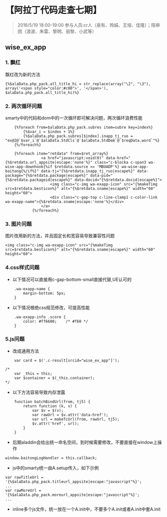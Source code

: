 # 【阿拉丁代码走查七期】

> 2016/5/19 18:00-19:00
> 参与人员:cr人（泉有、玲娟、王培、佳隆）；陪审团（浪波、朱雷、黎明、丽黎、小武等）

## wise_ex_app

### 1. 飘红

飘红改为新的方法

```
{%$alaData.php_pack.all_title_hi = str_replace(array("\2", "\3"), array('<span style="color:#c00">', '</span>'), $alaData.php_pack.all_title_hi)%}
```

### 2. 两次循环问题

smarty中的代码和dom中的一次循环即可解决问题，两次循环浪费性能

```
    {%foreach from=$alaData.php_pack.subres item=subre key=index%}
        {%$var_i = $index + 1%}
        {%$alaData.php_pack.subres[$index].inapp_tj_ruo = "ex@2@`$var_i`@`$alaData.StdCls`@`$alaData.StdDem`@`$reqData.word`"%}
    {%/foreach%}
```
```
    {%foreach item="retdata" from=$ret_array%}
                <a href="javascript:void(0)" data-href="{%$retdata.url_appsite|escape:'none'%}" class="c-blocka c-span3 wa-wise-app-downhook{%if $retdata.source == 'MBUADP'%} wa-wise-app-baitong{%/if%}" data-tj="{%$retdata.inapp_tj_ruo|escape%}" data-package="{%$retdata.package|escape%}" data-pid="{%$retdata.packageid|escape%}" data-docid="{%$retdata.docid|escape%}">
                    <img class="c-img wa-exapp-icon" src="{%makeTimg src=$retdata.besticon%}" alt="{%$retdata.sname|escape%}" width="60" height="60">
                    <div class="c-gap-top c-line-clamp1 c-color-link wa-exapp-name">{%$retdata.sname|escape:'none'%}</div>
                </a>
            {%/foreach%}
```
### 3. 图片问题

图片改用新的方法，并且固定长和宽容易导致兼容性问题

```
<img class="c-img wa-exapp-icon" src="{%makeTimg src=$retdata.besticon%}" alt="{%$retdata.sname|escape%}" width="60" height="60">
```

### 4.css样式问题

- 以下情况可以直接用c-gap-bottom-small直接代替,UE认可的

```
    .wa-exapp-name {
        margin-bottom: 5px;
    }
```

- 以下情况根绝css规范修改，可提高性能

```
    .wa-exapp-info .score {
        color: #ff6600;    /* #f60 */
    }
```

### 5.js问题

- 改成通用方法

```
    var card = $('.c-result[srcid="wise_ex_app"]');

/*
    var _this = this;
    var $container = $(_this.container);
*/
```

- 以下方法容易导致内存泄露

```
    function batchBindUrl(from, tj5) {
        return function (k, v) {
            var $v = $(v);
            var rawUrl = $v.attr('data-href');
            var url = makeTcUrl(from, rawUrl, tj5);
            $v.attr('href', url);
        }
    }
```

- 后期aladdin会给出统一命名空间，到时候需要修改，不要直接在window上操作

```
window.baitongLogHandler = this.callback;
```
- js中的smarty统一由A.setup传入，如下示例

```
var rawTitleUrl = '{%$alaData.php_pack.titleurl_appsite|escape:"javascript"%}';
...
var rawMoreUrl = '{%$alaData.php_pack.moreurl_appsite|escape:"javascript"%}';
... 
```
- inline多个js文件，统一放在一个A.init中，不要多个A.init或者A.init中套A.init


